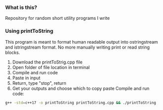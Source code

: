### What is this?
Repository for random short utility programs I write

### Using printToString 
This program is meant to format human readable output into ostringstream and istringstream format. No more manually writing print or read string blocks.
1. Download the printToStrig.cpp file
2. Open folder of file location in terminal
3. Compile and run code
5. Paste in input
6. Return, type "stop", return
7. Get your outputs and choose which to copy paste
Compile and run code:
```sh
g++ -std=c++17 -o printToString printToString.cpp && ./printToString
```
